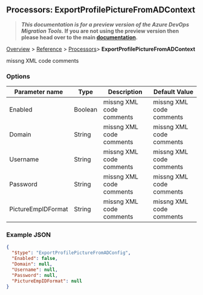## Processors: ExportProfilePictureFromADContext

>**_This documentation is for a preview version of the Azure DevOps Migration Tools._ If you are not using the preview version then please head over to the main [documentation](https://nkdagility.github.io/azure-devops-migration-tools).**

[Overview](.././index.md) > [Reference](../index.md) > [Processors](./index.md)> **ExportProfilePictureFromADContext**

missng XML code comments

### Options

| Parameter name         | Type    | Description                              | Default Value                            |
|------------------------|---------|------------------------------------------|------------------------------------------|
| Enabled | Boolean | missng XML code comments | missng XML code comments |
| Domain | String | missng XML code comments | missng XML code comments |
| Username | String | missng XML code comments | missng XML code comments |
| Password | String | missng XML code comments | missng XML code comments |
| PictureEmpIDFormat | String | missng XML code comments | missng XML code comments |


### Example JSON

```JSON
{
  "$type": "ExportProfilePictureFromADConfig",
  "Enabled": false,
  "Domain": null,
  "Username": null,
  "Password": null,
  "PictureEmpIDFormat": null
}
```